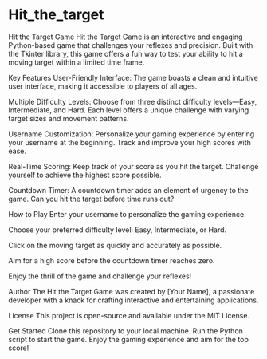 # Hit_the_target

Hit the Target Game
Hit the Target Game is an interactive and engaging Python-based game that challenges your reflexes and precision. Built with the Tkinter library, this game offers a fun way to test your ability to hit a moving target within a limited time frame.

Key Features
User-Friendly Interface: The game boasts a clean and intuitive user interface, making it accessible to players of all ages.

Multiple Difficulty Levels: Choose from three distinct difficulty levels—Easy, Intermediate, and Hard. Each level offers a unique challenge with varying target sizes and movement patterns.

Username Customization: Personalize your gaming experience by entering your username at the beginning. Track and improve your high scores with ease.

Real-Time Scoring: Keep track of your score as you hit the target. Challenge yourself to achieve the highest score possible.

Countdown Timer: A countdown timer adds an element of urgency to the game. Can you hit the target before time runs out?

How to Play
Enter your username to personalize the gaming experience.

Choose your preferred difficulty level: Easy, Intermediate, or Hard.

Click on the moving target as quickly and accurately as possible.

Aim for a high score before the countdown timer reaches zero.

Enjoy the thrill of the game and challenge your reflexes!

Author
The Hit the Target Game was created by [Your Name], a passionate developer with a knack for crafting interactive and entertaining applications.

License
This project is open-source and available under the MIT License.

Get Started
Clone this repository to your local machine.
Run the Python script to start the game.
Enjoy the gaming experience and aim for the top score!
